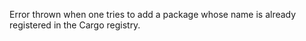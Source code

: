 Error thrown when one tries to add a package whose name is already registered in the Cargo registry.